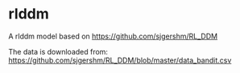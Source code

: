# rlddm

A rlddm model based on https://github.com/sjgershm/RL_DDM

The data is downloaded from: https://github.com/sjgershm/RL_DDM/blob/master/data_bandit.csv
